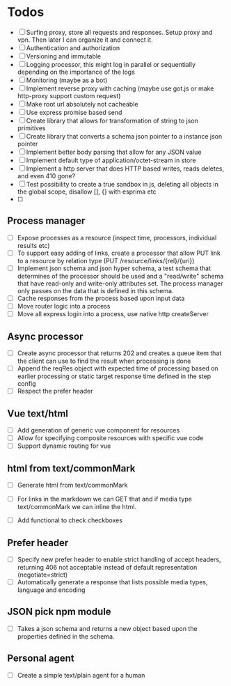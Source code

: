 # Todos

- [ ] Surfing proxy, store all requests and responses. Setup proxy and vpn. Then later I can organize it and connect it.
- [ ] Authentication and authorization
- [ ] Versioning and immutable
- [ ] Logging processor, this might log in parallel or sequentially depending on the importance of the logs
- [ ] Monitoring (maybe as a bot)
- [ ] Implement reverse proxy with caching (maybe use got.js or make http-proxy support custom request)
- [ ] Make root url absolutely not cacheable
- [ ] Use express promise based send
- [ ] Create library that allows for transformation of string to json primitives
- [ ] Create library that converts a schema json pointer to a instance json pointer
- [ ] Implement better body parsing that allow for any JSON value
- [ ] Implement default type of application/octet-stream in store
- [ ] Implement a http server that does HTTP based writes, reads deletes, and even 410 gone?
- [ ] Test possibility to create a true sandbox in js, deleting all objects in the global scope, disallow [], {} with esprima etc
- [ ]


## Process manager

- [ ] Expose processes as a resource (inspect time, processors, individual results etc)
- [ ] To support easy adding of links, create a processor that allow PUT link to a resource by relation type (PUT /resource/links/{rel}/{uri})
- [ ] Implement json schema and json hyper schema, a test schema that determines of the processor should be used and a "read/write" schema that have read-only and write-only attributes set. The process manager only passes on the data that is defined in this schema.
- [ ] Cache responses from the process based upon input data
- [ ] Move router logic into a process
- [ ] Move all express login into a process, use native http createServer

## Async processor

- [ ] Create async processor that returns 202 and creates a queue item that the client can use to find the result when processing is done
- [ ] Append the reqRes object with expected time of processing based on earlier processing or static target response time defined in the step config
- [ ] Respect the prefer header

## Vue text/html

- [ ] Add generation of generic vue component for resources
- [ ] Allow for specifying composite resources with specific vue code
- [ ] Support dynamic routing for vue

## html from text/commonMark

- [ ] Generate html from text/commonMark
- [ ] For links in the markdown we can GET that and if media type text/commonMark we can inline the html.
- [ ] Add functional to check checkboxes


## Prefer header

- [ ] Specify new prefer header to enable strict handling of accept headers, returning 406 not acceptable instead of default representation (negotiate=strict)
- [ ] Automatically generate a response that lists possible media types, language and encoding

## JSON pick npm module

- [ ] Takes a json schema and returns a new object based upon the properties defined in the schema.


## Personal agent

- [ ] Create a simple text/plain agent for a human
